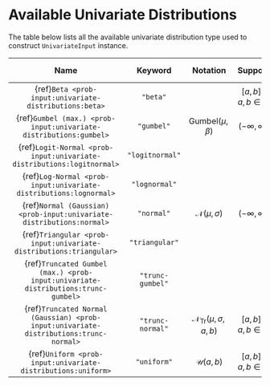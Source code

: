 # Available Univariate Distributions

The table below lists all the available univariate distribution type used
to construct ``UnivariateInput`` instance.

|                                         Name                                          |     Keyword      |                     Notation                     |              Support              | Number of parameters |
|:-------------------------------------------------------------------------------------:|:----------------:|:------------------------------------------------:|:---------------------------------:|:--------------------:|
|                {ref}`Beta <prob-input:univariate-distributions:beta>`                 |     `"beta"`     |                                                  | $[a, b], \; a, b \in \mathbb{R}$  |          4           |
|           {ref}`Gumbel (max.) <prob-input:univariate-distributions:gumbel>`           |    `"gumbel"`    |          $\mathrm{Gumbel}(\mu, \beta)$           |        $(-\infty, \infty)$        |          2           |
|         {ref}`Logit-Normal <prob-input:univariate-distributions:logitnormal>`         | `"logitnormal"`  |                                                  |                                   |                      |
|           {ref}`Log-Normal <prob-input:univariate-distributions:lognormal>`           |  `"lognormal"`   |                                                  |                                   |                      |
|         {ref}`Normal (Gaussian) <prob-input:univariate-distributions:normal>`         |    `"normal"`    |            $\mathcal{N}(\mu, \sigma)$            |        $(-\infty, \infty)$        |          2           |
|          {ref}`Triangular <prob-input:univariate-distributions:triangular>`           |  `"triangular"`  |                                                  |                                   |                      |
|   {ref}`Truncated Gumbel (max.) <prob-input:univariate-distributions:trunc-gumbel>`   | `"trunc-gumbel"` |                                                  |                                   |                      |
| {ref}`Truncated Normal (Gaussian) <prob-input:univariate-distributions:trunc-normal>` | `"trunc-normal"` | $\mathcal{N}_{\mathrm{Tr}} (\mu, \sigma, a, b)$  | $[a, b], \; a, b \in \mathbb{R}$  |          4           |
|             {ref}`Uniform <prob-input:univariate-distributions:uniform>`              |   `"uniform"`    |               $\mathcal{U}(a, b)$                | $[a, b], \; a, b \in \mathbb{R}$  |          2           |

